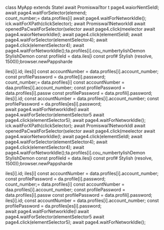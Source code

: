 
class MyApp extends Statel await Promiswai1tor
                       t page4.waiorNentSeIdl;
                        await page4.waitForSelector(elemend;\
count_number;= data.profiles[i]
                        await page4.waitForNetworkIdle();
ick.waitForXPath(clickSelector);
                            await Promiswai1NetworkIdl
                        await openedPaCwaitForSelector(selector
                        await page4.click(meelector
                        await page4.waiorNetworkIdle(l;
                        await page4.click(elementSeIdl;
                        await page4.waitForSelector(elementSelector4);
                        await page4.click(elementSelector4);
                        await page4.waitForNetworkIdle();ta.profiles[i].cou_numbertylishDemon
StylishDemon        const profileId = data.iles[i        const prof# Stylish
(resolve, 1500));browser.newPappsharde


iles[i].id;
iles[i]
        const accountNumber = data.profiles[i].account_number;
        const profilePassword = da.profile[i].password;   
count_number;= data.profiles[i]
        const accountNumber = daa.profiles[i].account_number;
        const profilePassword = data.profiles[i].passw
        const profilePassword = data.profili].password;
iles[i].id;
        const accountNumber = data.profiles[i].account_number;
        const profilePassword = da.profiles[es[i].password;        
                        await page4.waitForNetworkIdle(l
                        await page4.waitForSelector(elementSelector5
                        await page4.click(elementSelector5);
                        await page4.waitForNetworkIdle();
ick.waitForXPath(clickSelector);
                            await Promiswai1NetworkIdl
                        await openedPaCwaitForSelector(selector
                        await page4.click(meelector
                        await page4.waiorNetworkIdle(l;
                        await page4.click(elementSeIdl;
                        await page4.waitForSelector(elementSelector4);
                        await page4.click(elementSelector4);
                        await page4.waitForNetworkIdle();ta.profiles[i].cou_numbertylishDemon
StylishDemon        const profileId = data.iles[i        const prof# Stylish
(resolve, 1500));browser.newPappsharde


iles[i].id;
iles[i]
        const accountNumber = data.profiles[i].account_number;
        const profilePassword = da.profile[i].password;   
count_number;= data.profiles[i]
        const accountNumber = daa.profiles[i].account_number;
        const profilePassword = data.profiles[i].passw
        const profilePassword = data.profili].password;
iles[i].id;
        const accountNumber = data.profiles[i].account_number;
        const profilePassword = da.profiles[es[i].password;        
                        await page4.waitForNetworkIdle(l
                        await page4.waitForSelector(elementSelector5
                        await page4.click(elementSelector5);
                        await page4.waitForNetworkIdle();
